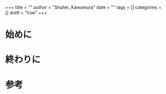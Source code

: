 +++
title = ""
author = "Shuhei, Kawamura"
date = ""
tags = []
categories = []
draft = "true"
+++

# 始めに

# 終わりに

# 参考
